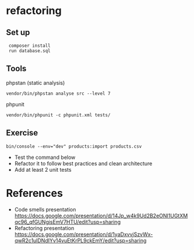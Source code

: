 # refactoring

## Set up

 ```
  composer install
  run database.sql
 ```

## Tools

phpstan (static analysis)
```
vendor/bin/phpstan analyse src --level 7
```
phpunit
```
vendor/bin/phpunit -c phpunit.xml tests/
```

## Exercise

```
bin/console --env="dev" products:import products.csv

```
- Test the command below
- Refactor it to follow best practices and clean architecture
- Add at least 2 unit tests

# References

- Code smells presentation
https://docs.google.com/presentation/d/14Jp_w4k9Ud2B2eONI1UGtXMqc96_qfGUNgisEmV7HTU/edit?usp=sharing
- Refactoring presentation
https://docs.google.com/presentation/d/1yaDxvvjSzvWx-qwR2c1ulDNdIYv14vuEtKrPL9ckEmY/edit?usp=sharing
